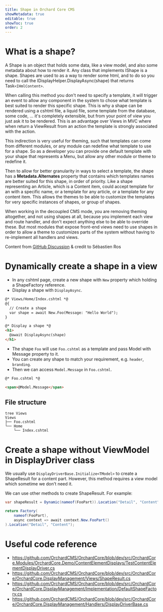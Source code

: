 ```yaml
---
title: Shape in Orchard Core CMS
showMetadata: true
editable: true
showToc: true
order: 2
---
```


# What is a shape?

A Shape is an object that holds some data, like a view model, and also some metadata about how to render it.
Any class that implements IShape is a shape.
Shapes are used to as a way to render some html, and to do so you need to call the IDisplayHelper.DisplayAsync(shape) that returns Task`<IHmlContent>`.

When calling this method you don't need to specify a template, it will trigger an event to allow any component in the system to chose what template is best suited to render this specific shape.
This is why a shape can be rendered using a cshtml file, a liquid file, some template from the database, some code, ... it's completely extensible, but from your point of view you just ask it to be rendered.
This is an advantage over Views in MVC where when return a ViewResult from an action the template is strongly associated with the action.

This indirection is very useful for theming, such that templates can come from different modules, or any module can redefine what template to use for a shape.
So as a developer you can provide one default template with your shape that represents a Menu, but allow any other module or theme to redefine it.

Then to allow for better granularity in ways to select a template, the shape has a **Metadata.Alternates** property that contains which templates names are better suited for this shape, in order of priority.
Like a shape representing an Article, which is a Content item, could accept template for an with a specific name, or a template for any article, or a template for any content item.
This allows the themes to be able to customize the templates for very specific instances of shapes, or group of shapes.

When working in the decoupled CMS mode, you are removing theming altogether, and not using shapes at all, because you implement each view and route handler, and don't expect anything else to be able to override these.
But most modules that expose front-end views need to use shapes in order to allow a theme to customizes parts of the system without having to re-implement all handlers and views.

Content from [GitHub Discussion](https://github.com/OrchardCMS/OrchardCore/issues/4121#issuecomment-539608731) & credit to Sébastien Ros


# Dynamically create a shape in a view
- In any cshtml page, create a new shape with `New` property which holding a ShapeFactory reference.
- Display a shape with `DisplayAsync`.
```html
@* Views/Home/Index.cshtml *@
@{
  // Create a shape
  var shape = await New.Foo(Message: "Hello World");
}

@* Display a shape *@
<h1>
  @await DisplayAsync(shape)
</h1>

```

- The shape `Foo` will use `Foo.cshtml` as a template and pass Model with Message property to it.
- You can create any shape to match your requirement, e.g. `header`, `branding`.
- Then we can access `Model.Message` in `Foo.cshtml`.

```html
@* Foo.cshtml *@

<span>@Model.Message</span>

```

## File structure

```
tree Views
Views
├── Foo.cshtml
└── Home
    └── Index.cshtml

```

# Create a shape without ViewModel in DisplayDriver class

We usually use `DisplayDriverBase.Initialize<TModel>` to create a ShapeResult for a content part.
However, this method requires a view model which sometime we don't need it.

We can use other methods to create ShapeResult. For example:

```cs
var shapeResult = Dynamic(nameof(FooPart)).Location("Detail", "Content");
```

```cs
return Factory(
    nameof(FooPart),
    async context => await context.New.FooPart()
).Location("Detail", "Content");
```

# Useful code reference
- https://github.com/OrchardCMS/OrchardCore/blob/dev/src/OrchardCore.Modules/OrchardCore.Demo/ContentElementDisplays/TestContentElementDisplayDriver.cs
- https://github.com/OrchardCMS/OrchardCore/blob/dev/src/OrchardCore/OrchardCore.DisplayManagement/Views/ShapeResult.cs
- https://github.com/OrchardCMS/OrchardCore/blob/dev/src/OrchardCore/OrchardCore.DisplayManagement/Implementation/DefaultShapeFactory.cs
- https://github.com/OrchardCMS/OrchardCore/blob/dev/src/OrchardCore/OrchardCore.DisplayManagement/Handlers/DisplayDriverBase.cs
